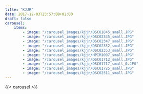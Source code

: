 ```yaml
---
title: "KJJR"
date: 2017-12-03T23:57:08+01:00
draft: false
carousel:
    items:
        - image: "/carousel_images/kjjr/DSC01845_small.JPG"
        - image: "/carousel_images/kjjr/DSC02345_small.JPG"
        - image: "/carousel_images/kjjr/DSC02347_small.JPG"
        - image: "/carousel_images/kjjr/DSC02352_small.JPG"
        - image: "/carousel_images/kjjr/DSC02353_small.JPG"
        - image: "/carousel_images/kjjr/HPIM1007_small.JPG"
        - image: "/carousel_images/kjjr/DSC01712_small.JPG"
        - image: "/carousel_images/kjjr/DSC01717_small_0.JPG"
        - image: "/carousel_images/kjjr/DSC01725_small.JPG"
        - image: "/carousel_images/kjjr/DSC02511_small.JPG"
---
```

{{< carousel >}}